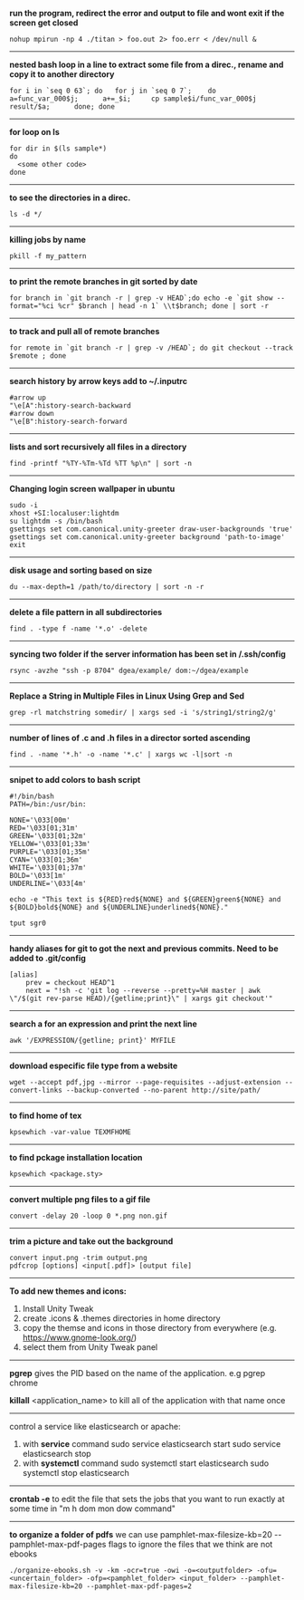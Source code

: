 **run the program, redirect the error and output to file and wont exit if the screen get closed**

```
nohup mpirun -np 4 ./titan > foo.out 2> foo.err < /dev/null &
```
-----------
**nested bash loop in a line to extract some file from a direc., rename and copy it to another directory**

```
for i in `seq 0 63`; do   for j in `seq 0 7`;    do      a=func_var_000$j;      a+=_$i;     cp sample$i/func_var_000$j result/$a;      done; done
```
--------------
**for loop on ls**
```
for dir in $(ls sample*)
do
  <some other code>
done
```
-----------
**to see the directories in a direc.**
```
ls -d */
```
-----------
**killing jobs by name**
```
pkill -f my_pattern
```
-----------
**to print the remote branches in git sorted by date**
```
for branch in `git branch -r | grep -v HEAD`;do echo -e `git show --format="%ci %cr" $branch | head -n 1` \\t$branch; done | sort -r
```
-----------
**to track and pull all of remote branches**
```
for remote in `git branch -r | grep -v /HEAD`; do git checkout --track $remote ; done
```
-----------
**search history by arrow keys add to ~/.inputrc**
```
#arrow up
"\e[A":history-search-backward
#arrow down
"\e[B":history-search-forward
```
-----------
**lists and sort recursively all files in a directory**
```
find -printf "%TY-%Tm-%Td %TT %p\n" | sort -n
```
-----------
**Changing login screen wallpaper in ubuntu**
```
sudo -i
xhost +SI:localuser:lightdm
su lightdm -s /bin/bash
gsettings set com.canonical.unity-greeter draw-user-backgrounds 'true'
gsettings set com.canonical.unity-greeter background 'path-to-image'
exit
```
-----------
**disk usage and sorting based on size**
```
du --max-depth=1 /path/to/directory | sort -n -r
```
-----------
**delete a file pattern in all subdirectories**
```
find . -type f -name '*.o' -delete
```
-----------
**syncing two folder if the server information has been set in /.ssh/config**
```
rsync -avzhe "ssh -p 8704" dgea/example/ dom:~/dgea/example
```
-----------
**Replace a String in Multiple Files in Linux Using Grep and Sed**
```
grep -rl matchstring somedir/ | xargs sed -i 's/string1/string2/g'
```
-----------
**number of lines of .c and .h files in a director sorted ascending**
```
find . -name '*.h' -o -name '*.c' | xargs wc -l|sort -n
```
-----------
**snipet to add colors to bash script**
```
#!/bin/bash
PATH=/bin:/usr/bin:

NONE='\033[00m'
RED='\033[01;31m'
GREEN='\033[01;32m'
YELLOW='\033[01;33m'
PURPLE='\033[01;35m'
CYAN='\033[01;36m'
WHITE='\033[01;37m'
BOLD='\033[1m'
UNDERLINE='\033[4m'

echo -e "This text is ${RED}red${NONE} and ${GREEN}green${NONE} and ${BOLD}bold${NONE} and ${UNDERLINE}underlined${NONE}."

tput sgr0
```
-----------
**handy aliases for git to got the next and previous commits. Need to be added to .git/config**
```
[alias]
    prev = checkout HEAD^1
    next = "!sh -c 'git log --reverse --pretty=%H master | awk \"/$(git rev-parse HEAD)/{getline;print}\" | xargs git checkout'"
```
-----------
**search a for an expression and print the next line**
```
awk '/EXPRESSION/{getline; print}' MYFILE
```
-----------
**download especific file type from a website**
```
wget --accept pdf,jpg --mirror --page-requisites --adjust-extension --convert-links --backup-converted --no-parent http://site/path/
```
-----------
**to find home of tex**
```
kpsewhich -var-value TEXMFHOME
```
-----------
**to find pckage installation location**
```
kpsewhich <package.sty>
```
-----------
**convert multiple png files to a gif file**
```
convert -delay 20 -loop 0 *.png non.gif
```
-----------
**trim a picture and take out the background**
```
convert input.png -trim output.png
pdfcrop [options] <input[.pdf]> [output file] 
```
-----------
**To add new themes and icons:**
   1. Install Unity Tweak
   2. create .icons & .themes directories in home directory 
   3. copy the themse and icons in those directory from everywhere (e.g. https://www.gnome-look.org/)
   4. select them from Unity Tweak panel
-------------
**pgrep** gives the PID based on the name of the application. e.g pgrep chrome

**killall** <application_name> to kill all of the application with that name once

-------------
control a service like elasticsearch or apache:
  1. with **service** command
    sudo service elasticsearch start
    sudo service elasticsearch stop
  2. with **systemctl** command
    sudo systemctl start elasticsearch
    sudo systemctl stop elasticsearch
----------------------
**crontab -e** to edit the file that sets the jobs that you want to run exactly at some time in "m h dom mon dow command"

-------------------
**to organize a folder of pdfs**
we can use pamphlet-max-filesize-kb=20 --pamphlet-max-pdf-pages flags to ignore the files that we think are not ebooks
```
./organize-ebooks.sh -v -km -ocr=true -owi -o=<outputfolder> -ofu=<uncertain_folder> -ofp=<pamphlet_folder> <input_folder> --pamphlet-max-filesize-kb=20 --pamphlet-max-pdf-pages=2
```
